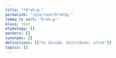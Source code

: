 ```yaml
---
title: "*bʰeh₂g-"
permalink: "/pie/root/bʰeh2g-"
lemma_to_sort: "bʰeh₂g-"
klass: root
etymology: []
markers: []
synonyms: []
definitions: [["to divide, distribute, allot"]]
topics: []
---
```

